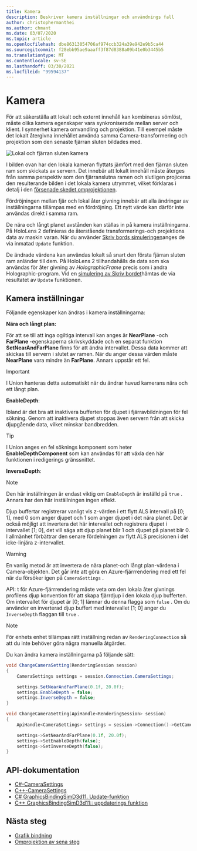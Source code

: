 ```yaml
---
title: Kamera
description: Beskriver kamera inställningar och användnings fall
author: christophermanthei
ms.author: chmant
ms.date: 03/07/2020
ms.topic: article
ms.openlocfilehash: dbe86313054706af974ccb324a39e942e9b5ca44
ms.sourcegitcommit: f28ebb95ae9aaaff3f87d8388a09b41e0b3445b5
ms.translationtype: MT
ms.contentlocale: sv-SE
ms.lasthandoff: 03/30/2021
ms.locfileid: "99594137"
---
```

# <a name="camera"></a>Kamera

För att säkerställa att lokalt och externt innehåll kan kombineras sömlöst, måste olika kamera egenskaper vara synkroniserade mellan server och klient. I synnerhet kamera omvandling och projektion. Till exempel måste det lokalt återgivna innehållet använda samma Camera-transformering och projektion som den senaste fjärran sluten bildades med.

![Lokal och fjärran sluten kamera](./media/camera.png)

I bilden ovan har den lokala kameran flyttats jämfört med den fjärran sluten ram som skickats av servern. Det innebär att lokalt innehåll måste återges från samma perspektiv som den fjärranslutna ramen och slutligen projiceras den resulterande bilden i det lokala kamera utrymmet, vilket förklaras i detalj i den [försenade skedet omprojektionen](late-stage-reprojection.md).

Fördröjningen mellan fjär och lokal åter givning innebär att alla ändringar av inställningarna tillämpas med en fördröjning. Ett nytt värde kan därför inte användas direkt i samma ram.

De nära och långt planet avstånden kan ställas in på kamera inställningarna. På HoloLens 2 definieras de återstående transformerings-och projektions data av maskin varan. När du använder [Skriv bords simuleringen](../../concepts/graphics-bindings.md)anges de via inmatad `Update` funktion.

De ändrade värdena kan användas lokalt så snart den första fjärran sluten ram anländer till dem. På HoloLens 2 tillhandahålls de data som ska användas för åter givning av *HolographicFrame* precis som i andra Holographic-program. Vid en [simulering av Skriv bordet](../../concepts/graphics-bindings.md)hämtas de via resultatet av `Update` funktionen.

## <a name="camera-settings"></a>Kamera inställningar

Följande egenskaper kan ändras i kamera inställningarna:

**Nära och långt plan:**

För att se till att inga ogiltiga intervall kan anges är **NearPlane** -och **FarPlane** -egenskaperna skrivskyddade och en separat funktion **SetNearAndFarPlane** finns för att ändra intervallet. Dessa data kommer att skickas till servern i slutet av ramen. När du anger dessa värden måste **NearPlane** vara mindre än **FarPlane**. Annars uppstår ett fel.

> [!IMPORTANT]
> I Union hanteras detta automatiskt när du ändrar huvud kamerans nära och ett långt plan.

**EnableDepth**:

Ibland är det bra att inaktivera bufferten för djupet i fjärravbildningen för fel sökning. Genom att inaktivera djupet stoppas även servern från att skicka djupgående data, vilket minskar bandbredden.

> [!TIP]
> I Union anges en fel söknings komponent som heter **EnableDepthComponent** som kan användas för att växla den här funktionen i redigerings gränssnittet.

**InverseDepth**:

> [!NOTE]
> Den här inställningen är endast viktig om `EnableDepth` är inställd på `true` . Annars har den här inställningen ingen effekt.

Djup buffertar registrerar vanligt vis z-värden i ett flytt ALS intervall på [0; 1], med 0 som anger djupet och 1 som anger djupet i det nära planet. Det är också möjligt att invertera det här intervallet och registrera djupet i intervallet [1; 0], det vill säga att djup planet blir 1 och djupet på planet blir 0. I allmänhet förbättrar den senare fördelningen av flytt ALS precisionen i det icke-linjära z-intervallet.

> [!WARNING]
> En vanlig metod är att invertera de nära planet-och långt plan-värdena i Camera-objekten. Det går inte att göra en Azure-fjärrrendering med ett fel när du försöker igen på `CameraSettings` .

API: t för Azure-fjärrrendering måste veta om den lokala åter givnings profilens djup konvention för att skapa fjärrdjup i den lokala djup bufferten. Om intervallet för djupet är [0; 1] lämnar du denna flagga som `false` . Om du använder en inverterad djup buffert med intervallet [1; 0] anger du `InverseDepth` flaggan till `true` .

> [!NOTE]
> För enhets enhet tillämpas rätt inställning redan av `RenderingConnection` så att du inte behöver göra några manuella åtgärder.

Du kan ändra kamera inställningarna på följande sätt:

```cs
void ChangeCameraSetting(RenderingSession session)
{
    CameraSettings settings = session.Connection.CameraSettings;

    settings.SetNearAndFarPlane(0.1f, 20.0f);
    settings.EnableDepth = false;
    settings.InverseDepth = false;
}
```

```cpp
void ChangeCameraSetting(ApiHandle<RenderingSession> session)
{
    ApiHandle<CameraSettings> settings = session->Connection()->GetCameraSettings();

    settings->SetNearAndFarPlane(0.1f, 20.0f);
    settings->SetEnableDepth(false);
    settings->SetInverseDepth(false);
}
```

## <a name="api-documentation"></a>API-dokumentation

* [C#-CameraSettings](/dotnet/api/microsoft.azure.remoterendering.camerasettings)
* [C++-CameraSettings](/cpp/api/remote-rendering/camerasettings)
* [C# GraphicsBindingSimD3d11. Update-funktion](/dotnet/api/microsoft.azure.remoterendering.graphicsbindingsimd3d11.update)
* [C++ GraphicsBindingSimD3d11:: uppdaterings funktion](/cpp/api/remote-rendering/graphicsbindingsimd3d11#update)

## <a name="next-steps"></a>Nästa steg

* [Grafik bindning](../../concepts/graphics-bindings.md)
* [Omprojektion av sena steg](late-stage-reprojection.md)